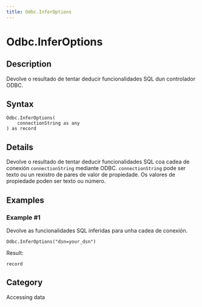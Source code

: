 ```yaml
---
title: Odbc.InferOptions
---
```


# Odbc.InferOptions


## Description

Devolve o resultado de tentar deducir funcionalidades SQL dun controlador ODBC.


## Syntax

```powerquery
Odbc.InferOptions(
    connectionString as any
) as record
```


## Details

Devolve o resultado de tentar deducir funcionalidades SQL coa cadea de conexión <code>connectionString</code> mediante ODBC. <code>connectionString</code> pode ser texto ou un rexistro de pares de valor de propiedade. Os valores de propiedade poden ser texto ou número.


## Examples

### Example #1 
Devolve as funcionalidades SQL inferidas para unha cadea de conexión.
```powerquery
Odbc.InferOptions("dsn=your_dsn")
```

Result: 
```powerquery
record
```




## Category
Accessing data
